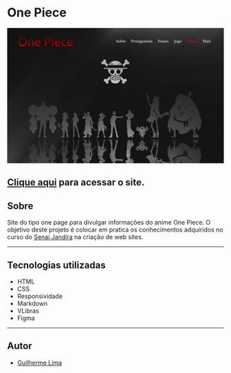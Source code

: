# One Piece

![](./img/desktop.png)


[Clique aqui](https://github.com/GuiLima005/site-one-piece) para acessar o site.
---
## Sobre
Site do tipo one page para divulgar informações do anime One Piece.
O objetivo deste projeto é colocar em pratica os conhecimentos adquiridos no curso do [Senai Jandira](https://jandira.sp.senai.br/) na criação de web sites.

---
## Tecnologias utilizadas
- HTML
- CSS
- Responsividade
- Markdown
- VLibras
- Figma
---
## Autor
- [Guilherme Lima](https://github.com/GuiLima005)
